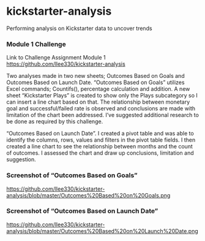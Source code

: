 # kickstarter-analysis
Performing analysis on Kickstarter data to uncover trends

### Module 1 Challenge 
Link to Challenge Assignment Module 1
https://github.com/llee330/kickstarter-analysis

Two analyses made in two new sheets; Outcomes Based on Goals and Outcomes Based on Launch Date. 
“Outcomes Based on Goals” utilizes Excel commands; Countifs(), percentage calculation and addition. A new sheet “Kickstarter Plays” is created to show only the Plays subcategory so I can insert a line chart based on that. The relationship between monetary goal and successful/failed rate is observed and conclusions are made with limitation of the chart been addressed. I’ve suggested additional research to be done as required by this challenge. 

“Outcomes Based on Launch Date”. I created a pivot table and was able to identify the columns, rows, values and filters in the pivot table fields. I then created a line chart to see the relationship between months and the count of outcomes. I assessed the chart and draw up conclusions, limitation and suggestion.  

### Screenshot of “Outcomes Based on Goals”
https://github.com/llee330/kickstarter-analysis/blob/master/Outcomes%20Based%20on%20Goals.png

### Screenshot of “Outcomes Based on Launch Date” 
https://github.com/llee330/kickstarter-analysis/blob/master/Outcomes%20Based%20on%20Launch%20Date.png

